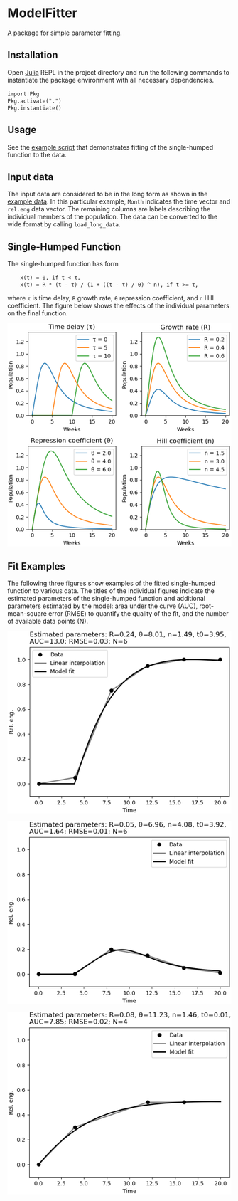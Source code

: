 # ModelFitter
A package for simple parameter fitting.

## Installation

Open [Julia](https://julialang.org/) REPL in the project directory and run the following commands to instantiate the package environment with all necessary dependencies.
```
import Pkg
Pkg.activate(".")
Pkg.instantiate()
```

## Usage

See the [example script](scripts/data_fitting.jl) that demonstrates fitting of the single-humped function to the data.

## Input data

The input data are considered to be in the long form as shown in the [example data](data/example_data.csv). In this particular example, `Month` indicates the time vector and `rel.eng` data vector. The remaining columns are labels describing the individual members of the population. The data can be converted to the wide format by calling `load_long_data`.

## Single-Humped Function

The single-humped function has form
```
    x(t) = 0, if t < τ,
    x(t) = R * (t - τ) / (1 + ((t - τ) / θ) ^ n), if t >= τ,
```
where `τ` is time delay, `R` growth rate, `θ` repression coefficient, and `n` Hill coefficient. The figure below shows the effects of the individual parameters on the final function.

![image](assets/function.png)

## Fit Examples

The following three figures show examples of the fitted single-humped function to various data. The titles of the individual figures indicate the estimated parameters of the single-humped function and additional parameters estimated by the model: area under the curve (AUC), root-mean-square error (RMSE) to quantify the quality of the fit, and the number of available data points (N).

![image](assets/fit_1.png)

![image](assets/fit_2.png)

![image](assets/fit_3.png)

